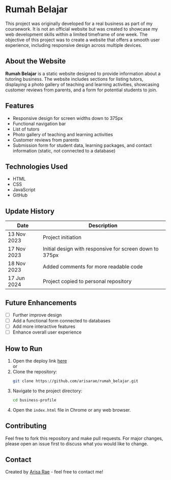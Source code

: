 # Rumah Belajar
This project was originally developed for a real business as part of my coursework. It is not an official website but was created to showcase my web development skills within a limited timeframe of one week. The objective of this project was to create a website that offers a smooth user experience, including responsive design across multiple devices.

## About the Website

**Rumah Belajar** is a static website designed to provide information about a tutoring business. The website includes sections for listing tutors, displaying a photo gallery of teaching and learning activities, showcasing customer reviews from parents, and a form for potential students to join.

## Features

- Responsive design for screen widths down to 375px
- Functional navigation bar
- List of tutors
- Photo gallery of teaching and learning activities
- Customer reviews from parents
- Submission form for student data, learning packages, and contact information (static, not connected to a database)

## Technologies Used

- HTML
- CSS
- JavaScript
- GitHub

## Update History

| Date          | Description                                                 |
|---------------|-------------------------------------------------------------|
| 13 Nov 2023   | Project initiation                                          |
| 17 Nov 2023   | Initial design with responsive for screen down to 375px     |
| 18 Nov 2023   | Added comments for more readable code                       |
| 17 Jun 2024   | Project copied to personal repository                       |

## Future Enhancements

- [ ] Further improve design
- [ ] Add a functional form connected to databases
- [ ] Add more interactive features
- [ ] Enhance overall user experience

## How to Run

1. Open the deploy link [here]()  
or  
2. Clone the repository:
    ```bash
    git clone https://github.com/arisarae/rumah_belajar.git
    ```
3. Navigate to the project directory:
    ```bash
    cd business-profile
    ```
4. Open the `index.html` file in Chrome or any web browser.

## Contributing

Feel free to fork this repository and make pull requests. For major changes, please open an issue first to discuss what you would like to change.

## Contact

Created by [Arisa Rae](https://www.linkedin.com/in/arisa-raezzura/) - feel free to contact me!

